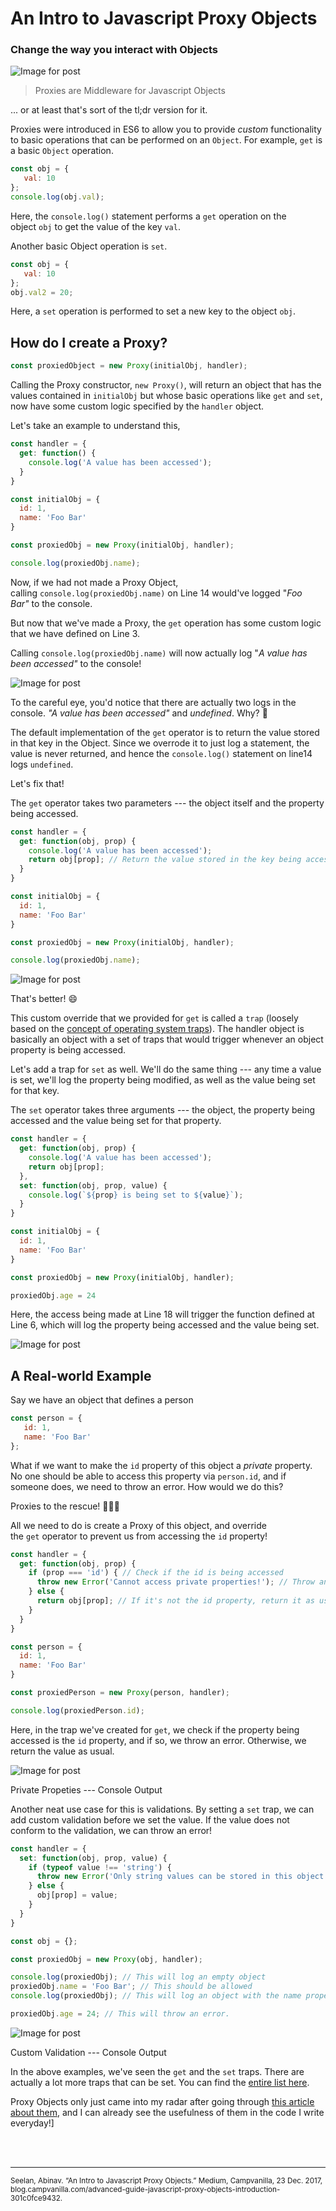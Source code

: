 # An Intro to Javascript Proxy Objects

### Change the way you interact with Objects

![Image for post](https://miro.medium.com/max/5472/1*Mmid3OPj9sZtMaLv0H3XWg.png)

> Proxies are Middleware for Javascript Objects

... or at least that's sort of the tl;dr version for it.

Proxies were introduced in ES6 to allow you to provide *custom* functionality to basic operations that can be performed on an `Object`. For example, `get` is a basic `Object` operation.
```javascript
const obj = {
   val: 10
};
console.log(obj.val);
```
Here, the `console.log()` statement performs a `get` operation on the object `obj` to get the value of the key `val`.

Another basic Object operation is `set`.
```javascript
const obj = {
   val: 10
};
obj.val2 = 20;
```
Here, a `set` operation is performed to set a new key to the object `obj`.

## How do I create a Proxy?
```javascript
const proxiedObject = new Proxy(initialObj, handler);
```
Calling the Proxy constructor, `new Proxy()`, will return an object that has the values contained in `initialObj` but whose basic operations like `get` and `set`, now have some custom logic specified by the `handler` object.

Let's take an example to understand this,
```javascript
const handler = {
  get: function() {
    console.log('A value has been accessed');
  }
}

const initialObj = {
  id: 1,
  name: 'Foo Bar'
}

const proxiedObj = new Proxy(initialObj, handler);

console.log(proxiedObj.name); 
```
Now, if we had not made a Proxy Object, calling `console.log(proxiedObj.name)` on Line 14 would've logged "*Foo Bar"* to the console.

But now that we've made a Proxy, the `get` operation has some custom logic that we have defined on Line 3.

Calling `console.log(proxiedObj.name)` will now actually log "*A value has been accessed"* to the console!

![Image for post](https://miro.medium.com/max/934/1*qUIxgSBBJlaGaVdl1-wNjg.png)

To the careful eye, you'd notice that there are actually two logs in the console. *"A value has been accessed"* and *undefined*. Why? 🤔

The default implementation of the `get` operator is to return the value stored in that key in the Object. Since we overrode it to just log a statement, the value is never returned, and hence the `console.log()` statement on line14 logs `undefined`.

Let's fix that!

The `get` operator takes two parameters --- the object itself and the property being accessed.
```javascript
const handler = {
  get: function(obj, prop) {
    console.log('A value has been accessed');
    return obj[prop]; // Return the value stored in the key being accessed
  }
}

const initialObj = {
  id: 1,
  name: 'Foo Bar'
}

const proxiedObj = new Proxy(initialObj, handler);

console.log(proxiedObj.name);
```

![Image for post](https://miro.medium.com/max/932/1*1FmUg3gJ53VaLr4OH6T-qQ.png)

That's better! 😄

This custom override that we provided for `get` is called a `trap` (loosely based on the [concept of operating system traps](https://en.wikipedia.org/wiki/Trap_(computing))). The handler object is basically an object with a set of traps that would trigger whenever an object property is being accessed.

Let's add a trap for `set` as well. We'll do the same thing --- any time a value is set, we'll log the property being modified, as well as the value being set for that key.

The `set` operator takes three arguments --- the object, the property being accessed and the value being set for that property.
```javascript
const handler = {
  get: function(obj, prop) {
    console.log('A value has been accessed');
    return obj[prop];
  },
  set: function(obj, prop, value) {
    console.log(`${prop} is being set to ${value}`);
  }
}

const initialObj = {
  id: 1,
  name: 'Foo Bar'
}

const proxiedObj = new Proxy(initialObj, handler);

proxiedObj.age = 24
```

Here, the access being made at Line 18 will trigger the function defined at Line 6, which will log the property being accessed and the value being set.


![Image for post](https://miro.medium.com/max/932/1*WRWfVh6M21gJ8DS2BUF7Yg.png)


## A Real-world Example

Say we have an object that defines a person
```javascript
const person = {
   id: 1,
   name: 'Foo Bar'
};
```

What if we want to make the `id` property of this object a *private* property. No one should be able to access this property via `person.id`, and if someone does, we need to throw an error. How would we do this?

Proxies to the rescue! 🎉👩‍🚒

All we need to do is create a Proxy of this object, and override the `get` operator to prevent us from accessing the `id` property!

```javascript
const handler = {
  get: function(obj, prop) {
    if (prop === 'id') { // Check if the id is being accessed
      throw new Error('Cannot access private properties!'); // Throw an error
    } else {
      return obj[prop]; // If it's not the id property, return it as usual
    }
  }
}

const person = {
  id: 1,
  name: 'Foo Bar'
}

const proxiedPerson = new Proxy(person, handler);

console.log(proxiedPerson.id);
```

Here, in the trap we've created for `get`, we check if the property being accessed is the `id` property, and if so, we throw an error. Otherwise, we return the value as usual.

![Image for post](https://miro.medium.com/max/928/1*aV-wxEkYcSHcIY86HWxspw.png)

Private Propeties --- Console Output

Another neat use case for this is validations. By setting a `set` trap, we can add custom validation before we set the value. If the value does not conform to the validation, we can throw an error!

```javascript
const handler = {
  set: function(obj, prop, value) {
    if (typeof value !== 'string') {
      throw new Error('Only string values can be stored in this object!');
    } else {
      obj[prop] = value;  
    }
  }
}

const obj = {};

const proxiedObj = new Proxy(obj, handler);

console.log(proxiedObj); // This will log an empty object 
proxiedObj.name = 'Foo Bar'; // This should be allowed
console.log(proxiedObj); // This will log an object with the name property set

proxiedObj.age = 24; // This will throw an error.
```


![Image for post](https://miro.medium.com/max/934/1*g1ITszNQlXkt7EK6nDmWxQ.png)

Custom Validation --- Console Output

In the above examples, we've seen the `get` and the `set` traps. There are actually a lot more traps that can be set. You can find the [entire list here](https://docs.microsoft.com/en-us/scripting/javascript/reference/proxy-object-javascript).

Proxy Objects only just came into my radar after going through [this article about them](https://davidwalsh.name/watch-object-changes?utm_source=blog.campvanilla.com), and I can already see the usefulness of them in the code I write everyday!]

<br>
<br>
<hr>
<small>Seelan, Abinav. “An Intro to Javascript Proxy Objects.” Medium, Campvanilla, 23 Dec. 2017, blog.campvanilla.com/advanced-guide-javascript-proxy-objects-introduction-301c0fce9432. </small>
<br>